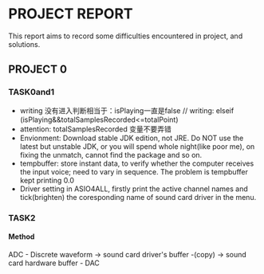 # PROJECT REPORT

This report aims to record some difficulties encountered in project, and solutions.

## PROJECT 0

### TASK0and1

- writing 没有进入判断相当于：isPlaying一直是false  // writing: elseif (isPlaying&&totalSamplesRecorded<=totalPoint)
- attention: totalSamplesRecorded 变量不要弄错
- Envionment: Download stable JDK edition, not JRE. Do NOT use the latest but unstable JDK, or you will spend whole night(like poor me), on fixing the unmatch, cannot find the package and so on.
- tempbuffer: store instant data, to verify whether the computer receives the input voice; need to vary in sequence. The problem is tempbuffer kept printing 0.0
- Driver setting in ASIO4ALL, firstly print the active channel names and tick(brighten) the coresponding name of sound card driver in the menu.

### TASK2

#### Method

ADC - Discrete waveform -> sound card driver's buffer -(copy) -> sound card hardware buffer - DAC

